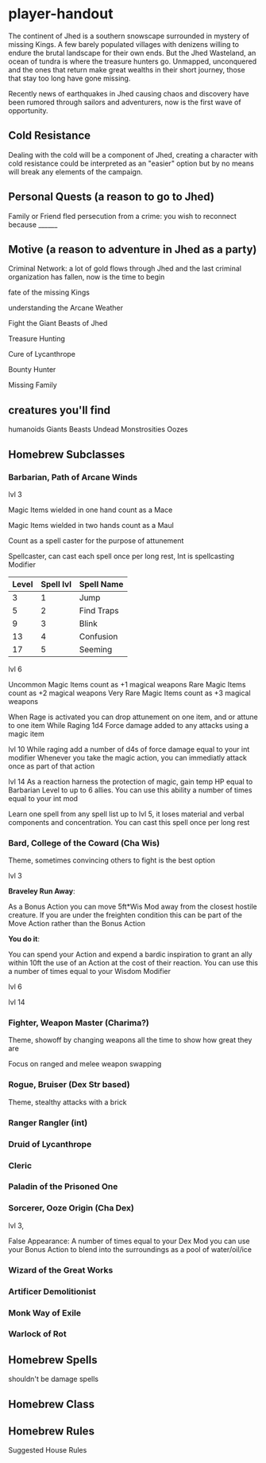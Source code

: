 # player-handout

The continent of Jhed is a southern snowscape surrounded in mystery of missing Kings. A few barely populated villages with denizens willing to endure the brutal landscape for their own ends. But the Jhed Wasteland, an ocean of tundra is where the treasure hunters go. Unmapped, unconquered and the ones that return make great wealths in their short journey, those that stay too long have gone missing.  

Recently news of earthquakes in Jhed causing chaos and discovery have been rumored through sailors and adventurers, now is the first wave of opportunity.

## Cold Resistance

Dealing with the cold will be a component of Jhed, creating a character with cold resistance could be interpreted as an "easier" option but by no means will break any elements of the campaign.

## Personal Quests (a reason to go to Jhed)

Family or Friend fled persecution from a crime: you wish to reconnect because ______

## Motive (a reason to adventure in Jhed as a party)

Criminal Network: a lot of gold flows through Jhed and the last criminal organization has fallen, now is the time to begin

fate of the missing Kings

understanding the Arcane Weather

Fight the Giant Beasts of Jhed

Treasure Hunting

Cure of Lycanthrope

Bounty Hunter

Missing Family

## creatures you'll find

humanoids
Giants
Beasts
Undead
Monstrosities
Oozes

## Homebrew Subclasses

### Barbarian, Path of Arcane Winds

lvl 3

Magic Items wielded in one hand count as a Mace

Magic Items wielded in two hands count as a Maul

Count as a spell caster for the purpose of attunement

Spellcaster, can cast each spell once per long rest, Int is spellcasting Modifier

|Level|Spell lvl|Spell Name|
|----|----|----|
|3|1|Jump|
|5|2|Find Traps|
|9|3|Blink|
|13|4|Confusion|
|17|5|Seeming|

lvl 6

Uncommon Magic Items count as +1 magical weapons
Rare Magic Items count as +2 magical weapons
Very Rare Magic Items count as +3 magical weapons

When Rage is activated you can drop attunement on one item, and or attune to one item
While Raging 1d4 Force damage added to any attacks using a magic item


lvl 10
While raging add a number of d4s of force damage equal to your int modifier
Whenever you take the magic action, you can immediatly attack once as part of that action

lvl 14
As a reaction harness the protection of magic, gain temp HP equal to Barbarian Level to up to 6 allies. You can use this ability a number of times equal to your int mod

Learn one spell from any spell list up to lvl 5, it loses material and verbal components and concentration. You can cast this spell once per long rest

### Bard, College of the Coward (Cha Wis)
Theme, sometimes convincing others to fight is the best option

lvl 3 

**Braveley Run Away**: 

As a Bonus Action you can move 5ft*Wis Mod away from the closest hostile creature. If you are under the freighten condition this can be part of the Move Action rather than the Bonus Action

**You do it**:

You can spend your Action and expend a bardic inspiration to grant an ally within 10ft the use of an Action at the cost of their reaction. You can use this a number of times equal to your Wisdom Modifier

lvl 6

lvl 14

### Fighter, Weapon Master (Charima?)

Theme, showoff by changing weapons all the time to show how great they are
  
Focus on ranged and melee weapon swapping

### Rogue, Bruiser (Dex Str based)

Theme, stealthy attacks with a brick

### Ranger Rangler (int)

### Druid of Lycanthrope

### Cleric

### Paladin of the Prisoned One

### Sorcerer, Ooze Origin (Cha Dex)

lvl 3, 

False Appearance: A number of times equal to your Dex Mod you can use your Bonus Action to blend into the surroundings as a pool of water/oil/ice

### Wizard of the Great Works

### Artificer Demolitionist

### Monk Way of Exile

### Warlock of Rot

## Homebrew Spells
shouldn't be damage spells

## Homebrew Class

## Homebrew Rules
Suggested House Rules

